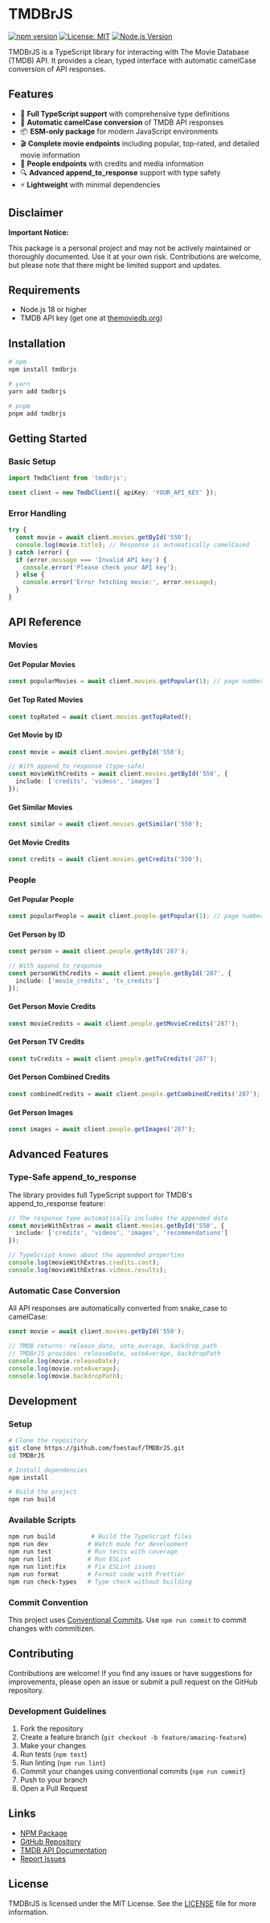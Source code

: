 # TMDBrJS

[![npm version](https://badge.fury.io/js/tmdbrjs.svg)](https://www.npmjs.com/package/tmdbrjs)
[![License: MIT](https://img.shields.io/badge/License-MIT-yellow.svg)](https://opensource.org/licenses/MIT)
[![Node.js Version](https://img.shields.io/node/v/tmdbrjs.svg)](https://nodejs.org)

TMDBrJS is a TypeScript library for interacting with The Movie Database (TMDB) API. It provides a clean, typed interface with automatic camelCase conversion of API responses.

## Features

- 🎯 **Full TypeScript support** with comprehensive type definitions
- 🔄 **Automatic camelCase conversion** of TMDB API responses
- 📦 **ESM-only package** for modern JavaScript environments
- 🎬 **Complete movie endpoints** including popular, top-rated, and detailed movie information
- 👥 **People endpoints** with credits and media information
- 🔍 **Advanced append_to_response** support with type safety
- ⚡ **Lightweight** with minimal dependencies

## Disclaimer

**Important Notice:**

This package is a personal project and may not be actively maintained or thoroughly documented. Use it at your own risk. Contributions are welcome, but please note that there might be limited support and updates.

## Requirements

- Node.js 18 or higher
- TMDB API key (get one at [themoviedb.org](https://www.themoviedb.org/settings/api))

## Installation

```bash
# npm
npm install tmdbrjs

# yarn
yarn add tmdbrjs

# pnpm
pnpm add tmdbrjs
```

## Getting Started

### Basic Setup

```typescript
import TmdbClient from 'tmdbrjs';

const client = new TmdbClient({ apiKey: 'YOUR_API_KEY' });
```

### Error Handling

```typescript
try {
  const movie = await client.movies.getById('550');
  console.log(movie.title); // Response is automatically camelCased
} catch (error) {
  if (error.message === 'Invalid API key') {
    console.error('Please check your API key');
  } else {
    console.error('Error fetching movie:', error.message);
  }
}
```

## API Reference

### Movies

#### Get Popular Movies
```typescript
const popularMovies = await client.movies.getPopular(1); // page number (optional)
```

#### Get Top Rated Movies
```typescript
const topRated = await client.movies.getTopRated();
```

#### Get Movie by ID
```typescript
const movie = await client.movies.getById('550');

// With append_to_response (type-safe)
const movieWithCredits = await client.movies.getById('550', {
  include: ['credits', 'videos', 'images']
});
```

#### Get Similar Movies
```typescript
const similar = await client.movies.getSimilar('550');
```

#### Get Movie Credits
```typescript
const credits = await client.movies.getCredits('550');
```

### People

#### Get Popular People
```typescript
const popularPeople = await client.people.getPopular(1); // page number (optional)
```

#### Get Person by ID
```typescript
const person = await client.people.getById('287');

// With append_to_response
const personWithCredits = await client.people.getById('287', {
  include: ['movie_credits', 'tv_credits']
});
```

#### Get Person Movie Credits
```typescript
const movieCredits = await client.people.getMovieCredits('287');
```

#### Get Person TV Credits
```typescript
const tvCredits = await client.people.getTvCredits('287');
```

#### Get Person Combined Credits
```typescript
const combinedCredits = await client.people.getCombinedCredits('287');
```

#### Get Person Images
```typescript
const images = await client.people.getImages('287');
```

## Advanced Features

### Type-Safe append_to_response

The library provides full TypeScript support for TMDB's append_to_response feature:

```typescript
// The response type automatically includes the appended data
const movieWithExtras = await client.movies.getById('550', {
  include: ['credits', 'videos', 'images', 'recommendations']
});

// TypeScript knows about the appended properties
console.log(movieWithExtras.credits.cast);
console.log(movieWithExtras.videos.results);
```

### Automatic Case Conversion

All API responses are automatically converted from snake_case to camelCase:

```typescript
const movie = await client.movies.getById('550');

// TMDB returns: release_date, vote_average, backdrop_path
// TMDBrJS provides: releaseDate, voteAverage, backdropPath
console.log(movie.releaseDate);
console.log(movie.voteAverage);
console.log(movie.backdropPath);
```

## Development

### Setup

```bash
# Clone the repository
git clone https://github.com/foestauf/TMDBrJS.git
cd TMDBrJS

# Install dependencies
npm install

# Build the project
npm run build
```

### Available Scripts

```bash
npm run build          # Build the TypeScript files
npm run dev           # Watch mode for development
npm run test          # Run tests with coverage
npm run lint          # Run ESLint
npm run lint:fix      # Fix ESLint issues
npm run format        # Format code with Prettier
npm run check-types   # Type check without building
```

### Commit Convention

This project uses [Conventional Commits](https://www.conventionalcommits.org/). Use `npm run commit` to commit changes with commitizen.

## Contributing

Contributions are welcome! If you find any issues or have suggestions for improvements, please open an issue or submit a pull request on the GitHub repository.

### Development Guidelines

1. Fork the repository
2. Create a feature branch (`git checkout -b feature/amazing-feature`)
3. Make your changes
4. Run tests (`npm test`)
5. Run linting (`npm run lint`)
6. Commit your changes using conventional commits (`npm run commit`)
7. Push to your branch
8. Open a Pull Request

## Links

- [NPM Package](https://www.npmjs.com/package/tmdbrjs)
- [GitHub Repository](https://github.com/foestauf/TMDBrJS)
- [TMDB API Documentation](https://developers.themoviedb.org/3)
- [Report Issues](https://github.com/foestauf/TMDBrJS/issues)

## License

TMDBrJS is licensed under the MIT License. See the [LICENSE](LICENSE) file for more information.

